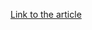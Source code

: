 [Link to the article](https://www.akamai.com/blog/security/ways-financial-institutions-can-fight-account-takeover-fraud)
